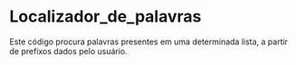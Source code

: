 # Localizador_de_palavras
Este código procura palavras presentes em uma determinada lista, a partir de prefixos dados pelo usuário.
